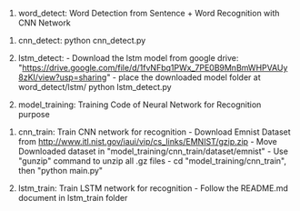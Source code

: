 1. word_detect:
  Word Detection from Sentence + Word Recognition with CNN Network

  1) cnn_detect:
    python cnn_detect.py

  2) lstm_detect:
    - Download the lstm model from google drive: "https://drive.google.com/file/d/1fvNFbq1PWx_7PE0B9MnBmWHPVAUy8zKI/view?usp=sharing"
    - place the downloaded model folder at word_detect/lstm/
    python lstm_detect.py

2. model_training:
  Training Code of Neural Network for Recognition purpose

  1) cnn_train: Train CNN network for recognition
    - Download Emnist Dataset from http://www.itl.nist.gov/iaui/vip/cs_links/EMNIST/gzip.zip
    - Move Downloaded dataset in "model_training/cnn_train/dataset/emnist"
    - Use "gunzip" command to unzip all .gz files
    - cd "model_training/cnn_train", then "python main.py"

  2) lstm_train: Train LSTM network for recognition
    - Follow the README.md document in lstm_train folder


